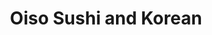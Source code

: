 ---
layout: place
title: "Oiso Sushi and Korean"
permalink: /north-carolina/cary/oiso-sushi-and-korean.html
stateAbbr: NC
stateName: North Carolina
cityName: Cary
place_id: ChIJq3KWIF_yrIkRqiavNb6DMxg
photos:
  - name: >-
      places/ChIJq3KWIF_yrIkRqiavNb6DMxg/photos/AeeoHcJb1b73HzH4I12m8OkY1hHEiffU4q1VBI15izsxBmw7xuzPOVDCD9dDVOveTry9Nlg4tNf1VQqujmR2GzRgAFV0p9GooFcN_JYM__r0jdXhCaD15AD-oj9MJZw6OBws7D5BlBcmE6TlJi7LI1qJcWZzAdZlla1yTrHOyUsIsv2RbhRr85wNqk-er8KNTp66rU2lFRTQsvF5rR-Gwk9_TIDBzkxWkCjRl4B8emLw0P9S3-2t6ZqN_95_rvp-K-3vKH7txOw4MctLknIOkB1RkwYTQN5KHKGU79Z97tlWuUuU3W9BL174H35GFS6kxiLtVgVqusYwrAeHBk6AebvZDx9E4Yo9SVBBBPYzoF3ReUWgrcnYe0pHcQ3YkOOuhCYqJl__hAOsNthlB3U_u67ug0wvZlK3mPo5aiT2ZQh1JlYbk3pz
    widthPx: 4032
    heightPx: 3024
    authorAttributions:
      - displayName: Ron Wen
        uri: https://maps.google.com/maps/contrib/106014215503799990865
        photoUri: >-
          https://lh3.googleusercontent.com/a-/ALV-UjU52uZLg7LHHqjDCOMt3APKQPT7aapFk9n49SmszOq5ZJ-uX4rR=s100-p-k-no-mo
    flagContentUri: >-
      https://www.google.com/local/imagery/report/?cb_client=maps_api_places.places_api&image_key=!1e10!2sCIHM0ogKEICAgID4qd_7hgE&hl=en-US
    googleMapsUri: >-
      https://www.google.com/maps/place//data=!3m4!1e2!3m2!1sCIHM0ogKEICAgID4qd_7hgE!2e10!4m2!3m1!1s0x89acf25f209672ab:0x183383be35af26aa
  - name: >-
      places/ChIJq3KWIF_yrIkRqiavNb6DMxg/photos/AeeoHcIbz_BAKx5McnaHRTq-1FqhD1wDv07cCOIqpcHEZP3qpCCOQH9Bir8jpydFAWytGx4Jcpb6XCi_ve1fZd9ULt7i_7Z33rElsaSimObhuXbV2LQvpcR28VCLepY_6Qa0L_e-cQ38i_gheVgJYGYCRTpy2FdHRFPg5nAgFZqfPba6zKAMkzTc--lk8uWKA0wwpSFK1nw12v_mpQHZhcXMGA1ZoCimja1vFMBJQht86RO7XdbASMuFd56pCMv27WJkkk8SdZ_AGykbCi7BfiXt7Ou9SfAD4nS-qFSHdtb0qxTQhsrCIeBPKjkUFSQsjOP5nn_Np_QXQS3JujGZskIST_UKHPTVECo4HcORetwdmH5qFNheWD48pC_a00_vi0dUgLaWvxnjTEcVEcsrcp0Qgk3eBXd2bgoL2xoPUpJBUkq2AQ
    widthPx: 4032
    heightPx: 2780
    authorAttributions:
      - displayName: Kaini Feller
        uri: https://maps.google.com/maps/contrib/116225246896750382495
        photoUri: >-
          https://lh3.googleusercontent.com/a-/ALV-UjW7w0_6UxCFm45rFaXkcpfKtOM_pHVQLx-xpQ8Xml90jzs_kcrS=s100-p-k-no-mo
    flagContentUri: >-
      https://www.google.com/local/imagery/report/?cb_client=maps_api_places.places_api&image_key=!1e10!2sCIHM0ogKEICAgICepsWiYQ&hl=en-US
    googleMapsUri: >-
      https://www.google.com/maps/place//data=!3m4!1e2!3m2!1sCIHM0ogKEICAgICepsWiYQ!2e10!4m2!3m1!1s0x89acf25f209672ab:0x183383be35af26aa
  - name: >-
      places/ChIJq3KWIF_yrIkRqiavNb6DMxg/photos/AeeoHcLeWp74D2tOf_iDzLthiN3qPqTrIEiu9pF8vRhZHn07PEyOoqf1N7Ua4076neYiX1gd6I1L6njr8W3Ep3gmwE4Hohtp9iKWE1D1U6bAeLYtmT6d90j5IoJ_5Q39a3MKfR1WNLZ2qSIACa8g26dBxM0eaP99K8UlVCIVRj_oZ-HxsiAjOXxQbuIs90z-pXCexavsEdl2oHe9cUHAYMpfClaYblqLMPZDOAULsN0uJjgqs502a4KEGBjsAOqPfeyN08ntLE7_JzUHqnQ4HgA_2hGoJ4ofg8RIBuJvzdUGyPwDQ3q-AFBbcPINwqDf2GJnnT1vYiCYOJyGZ_E6lDQUx1w88EsDo3m-HMntmxXR58WiuV6WIMLK2tvkZbrx4OsL5vsUq56W5V_tyRSWZLhqBjKjN8QORGGRj258sbvAKgskYxc
    widthPx: 4080
    heightPx: 3072
    authorAttributions:
      - displayName: NSA
        uri: https://maps.google.com/maps/contrib/100593805677606358122
        photoUri: >-
          https://lh3.googleusercontent.com/a-/ALV-UjXIvTyOmDgfSib860aCe7C6FD642iFGWrf_m_TqM94t2-L_NvmG=s100-p-k-no-mo
    flagContentUri: >-
      https://www.google.com/local/imagery/report/?cb_client=maps_api_places.places_api&image_key=!1e10!2sCIHM0ogKEICAgMCw_YaLsAE&hl=en-US
    googleMapsUri: >-
      https://www.google.com/maps/place//data=!3m4!1e2!3m2!1sCIHM0ogKEICAgMCw_YaLsAE!2e10!4m2!3m1!1s0x89acf25f209672ab:0x183383be35af26aa
  - name: >-
      places/ChIJq3KWIF_yrIkRqiavNb6DMxg/photos/AeeoHcJBnns3nbY-0GNpwOA63HoX4xUcdKK8Xd2JFCuaJPh-TosncrR8HOFunrykhleeHEWaxFrhNtwofDsJLXKGM-sHCMK2zL1Lst5-QwiIiaeVf1YqeM2gvN9ewTlwyxYTRJ8_5g5hbcoeDpAq_Y-emZPGKBNbIULYIXhOKvmdLQAyIRhbaNAzhCmTWQv95vJBTbG_zY0g8p_VhQeH5MTUpJt8Nfv6YMWzK6FPupSdI3lpb-ss-xXp7PLr_ej_ejr23mLGSQ8NHUCg-ygMZjUNEdhaA5ObsKT94h3uzbruq2h0XhZ3WMQPqSB6w4cmc4veqe4wfzkTta4c7WlmAPSbjre9HhAM0xXmlicvKiHrV3ZO8TxkNC09leUycGmFpkgYsZBwnEWgqQqeJ47R_h3I_eJRoa5RxJxYiSwWdDlMySFiyA
    widthPx: 4800
    heightPx: 3600
    authorAttributions:
      - displayName: Dani Ray
        uri: https://maps.google.com/maps/contrib/104728857783268028719
        photoUri: >-
          https://lh3.googleusercontent.com/a-/ALV-UjUMFXGAGhY-mPvKeDzS5yjfidcYAP5w1H2XrOCw9bFMlgCa4DwgKg=s100-p-k-no-mo
    flagContentUri: >-
      https://www.google.com/local/imagery/report/?cb_client=maps_api_places.places_api&image_key=!1e10!2sCIHM0ogKEICAgIDr-KKZcg&hl=en-US
    googleMapsUri: >-
      https://www.google.com/maps/place//data=!3m4!1e2!3m2!1sCIHM0ogKEICAgIDr-KKZcg!2e10!4m2!3m1!1s0x89acf25f209672ab:0x183383be35af26aa
  - name: >-
      places/ChIJq3KWIF_yrIkRqiavNb6DMxg/photos/AeeoHcLbjisY3UUDph3izh6qafWSR15EZioDq7Vcq3Lnp0V3ZuCiXISH-rne13I-vsbzWYaU-ZGhdBW1AdNRpS1gEZdzEVWAepm6AyP-fkYaN5ANiqINjWmKWtOyZFB895qeXai5aj76LKuVd7wx8X5ENMMf2nASAHnL6rvvB_qCtmv30n3y9DlKKUWFEkzXIfdbmskmEf7tyzYu62LhFrO6yjUN68FusfSLvbd6iefBNfoZTp1ZmdcETexkH2smBTVT-bJiF5K9IgyAWhU3oKnnw4iO_mLcujlLO_gDnXdMkOrtd-567mozH9h69GfuG54m225MSXA1NbWVIBQwtu01jbEVPHNcnAtCXWJtdlssEWmLAjbwoWOyPOJPYbeHiACYa0WFpj_NHPm1hWepgbYK0oCSA5EhhQLWyKxZ3UDutN2feQ
    widthPx: 4032
    heightPx: 3024
    authorAttributions:
      - displayName: M Zacs
        uri: https://maps.google.com/maps/contrib/113255003976996521471
        photoUri: >-
          https://lh3.googleusercontent.com/a/ACg8ocLGDQ8LEt0D--c7qUkAcB0b8oytW8DSbReTXvoG9MpbsvNc7g=s100-p-k-no-mo
    flagContentUri: >-
      https://www.google.com/local/imagery/report/?cb_client=maps_api_places.places_api&image_key=!1e10!2sCIHM0ogKEICAgIDv3Iq2EQ&hl=en-US
    googleMapsUri: >-
      https://www.google.com/maps/place//data=!3m4!1e2!3m2!1sCIHM0ogKEICAgIDv3Iq2EQ!2e10!4m2!3m1!1s0x89acf25f209672ab:0x183383be35af26aa
  - name: >-
      places/ChIJq3KWIF_yrIkRqiavNb6DMxg/photos/AeeoHcKnzjFYPbrFa0kV7XtsGrXTPCEN-C81XEANJqR7y2zYJbh3MDkffG-oXf7UO4IzzuuKcccEChcD69sCdclzdkTNLw9evyGdhVw4pmfrXhplKbxHIyIStE9lkyTQxodPHv4HBIeYmw_6ReWFzDDAMP9WdM2if6pkkjy1sli2S9gaIvipRXXdO5A9yAXdf3IHg22tr9bHRKWV1mep5O1nXjXLq6jJtaW6HRA21VmJ2R4JJkl0qiwl1G_eQKWA8m8FooJAFO5ytwMj66a9_JRkSqEPfPXyY_4F6cA5SaPGawfEMSuTZsZHv7U7SJAwtyYLjmKRuCKSPp9N2fYR0dmZAKkhj-5Vrlqb-6VuuW85mCvyBNTEfqEV1ZjfA6TkuVEmRbB1WZQTdC_L3rfUTyt1ERaupE5-08k76N7o7Tr4HIduQV4e
    widthPx: 3600
    heightPx: 4800
    authorAttributions:
      - displayName: Suby Nishal
        uri: https://maps.google.com/maps/contrib/116999005647772211684
        photoUri: >-
          https://lh3.googleusercontent.com/a-/ALV-UjXloLilnh3vj0J0NbKIO-4Ez9OdMSy1iI31mtq5WRmAeFpms7YP=s100-p-k-no-mo
    flagContentUri: >-
      https://www.google.com/local/imagery/report/?cb_client=maps_api_places.places_api&image_key=!1e10!2sCIHM0ogKEICAgIDjws-7pQE&hl=en-US
    googleMapsUri: >-
      https://www.google.com/maps/place//data=!3m4!1e2!3m2!1sCIHM0ogKEICAgIDjws-7pQE!2e10!4m2!3m1!1s0x89acf25f209672ab:0x183383be35af26aa
  - name: >-
      places/ChIJq3KWIF_yrIkRqiavNb6DMxg/photos/AeeoHcLM8lzGrt7_smyGTJNg5vkBTw92FBBMYNVmrlgrNhteO82MdSZuQwhIhoWsiM_4dzBN-YQeYgNPOb46id00mDh4qavO740xnDKkFQ2sBpMpQA3bd3FLiSLBGBbUBpuqZJuNF5JHB-sP3YgAQCPrSe1nNN5kG4dH2QPnL7MS6QV5SHGrw3-GDAmbIhGRXFfUM5niNfL1Yoybf_s1ikWWMrnJbgPSVbtoS6fgls_FBpq2T63IyuJF_PlJbLcBufoOVI07EqJkSwm9ZtfcTFWQ_lxGwwPsdwMT6lrEJYE8O4EZDnlhKExno2wM-EGWb5BaYPWIQfQ-P1TBpunqeT54gdsVAt0FbTuNrx4INk7vxE4eS_mbtUnDHaIaCUwBcDEMjccc5Td-lNZfmUlLnHI2Fe1QKI6APhZwYIn1nyu0z2qNXw
    widthPx: 3456
    heightPx: 4608
    authorAttributions:
      - displayName: J Luis Mora
        uri: https://maps.google.com/maps/contrib/105456143599237269255
        photoUri: >-
          https://lh3.googleusercontent.com/a-/ALV-UjVhT8t7wKB3-oN4GnH3tA7kL1I492BsxOYZf7nLNMkU7XBhBCOv=s100-p-k-no-mo
    flagContentUri: >-
      https://www.google.com/local/imagery/report/?cb_client=maps_api_places.places_api&image_key=!1e10!2sCIHM0ogKEICAgIDuzo27Pg&hl=en-US
    googleMapsUri: >-
      https://www.google.com/maps/place//data=!3m4!1e2!3m2!1sCIHM0ogKEICAgIDuzo27Pg!2e10!4m2!3m1!1s0x89acf25f209672ab:0x183383be35af26aa
  - name: >-
      places/ChIJq3KWIF_yrIkRqiavNb6DMxg/photos/AeeoHcJ95zbCSBEu6Kv_4O7CCei4zU4bLQaDHgha8IgwtyInVWO28NWF-gk-Sbgs0bI1aHs9mIBgOxOZVMH4W9GEhy-H152ro6LX47B3vz-tfcJTmW2M7hQCJKpUQQfqcPMwEQWp9ko2dNv3yb64rMh-42m31lVV5c2KwleMACO9ySVJVKKjBQP2fqQ7j8hwnBVmzTdkrT3rtu4DE5v8i4jZyiLUbAcQUwhnu0NR0IJvEipSK5A-5aUgKdpcei8ikRQDHDIjN3xsPtl2iWnoB2VZ_2LDV89nd9CkvNSrJeNT-1dksBp65YxOM3Yg-vhaiCgQyDzgKPxrYivABZ-3nPTpSL_SccI_KqJulNhXjM4r8DhOQNghk45Gr0vEurwNacy2HUD-QN568uI6VIVqzHGgAS6L1dMnOmmsn7wL01gnOCW4DgO2
    widthPx: 3600
    heightPx: 4800
    authorAttributions:
      - displayName: Dani Ray
        uri: https://maps.google.com/maps/contrib/104728857783268028719
        photoUri: >-
          https://lh3.googleusercontent.com/a-/ALV-UjUMFXGAGhY-mPvKeDzS5yjfidcYAP5w1H2XrOCw9bFMlgCa4DwgKg=s100-p-k-no-mo
    flagContentUri: >-
      https://www.google.com/local/imagery/report/?cb_client=maps_api_places.places_api&image_key=!1e10!2sCIHM0ogKEICAgIDr-KKZ8gE&hl=en-US
    googleMapsUri: >-
      https://www.google.com/maps/place//data=!3m4!1e2!3m2!1sCIHM0ogKEICAgIDr-KKZ8gE!2e10!4m2!3m1!1s0x89acf25f209672ab:0x183383be35af26aa
  - name: >-
      places/ChIJq3KWIF_yrIkRqiavNb6DMxg/photos/AeeoHcLrd9-ct2aNuQVzclaZC9c-JJLSCfZqhL6XivDOejEF7jAFTi6bChGZPBfPYh-y5YRWziKQ1QvEwPHx7-DiXt7GzEBkOhNsWcqUXLrefPvE_bT3IeIhqooS_gyHDoHOLETveAHNgFokEsbZHAHC4Gxg1QBc7oRvVPvXrwGAavXtuVJQ-VdyiBXt-y3RwU8fAqCLaLiuj-FpmBqsgm0x2cS0322CxgLKSZB8UVCRTPbi4Zm_ZNylwvvtnI0rIL0mc38r8aQ2R2Pl4eH7Wj3iYgv19GrNY8NSqe4gXoV57ReMH7EQ5mV6xZfPxSAK8ygMUHS6KsGQE4x-MJ9b0b-hNf7XhSlQo3YHwQ7D9-M2SKgIoMo3Y4uBHuA_WrEre4BcAWfw3FGlIsIiugFr-5qS45zpObGjl6SaRvKGhL0nuufQVMo
    widthPx: 3024
    heightPx: 4032
    authorAttributions:
      - displayName: Divya Kandikatti
        uri: https://maps.google.com/maps/contrib/115727429565468794889
        photoUri: >-
          https://lh3.googleusercontent.com/a-/ALV-UjUyOh6V4ZDW7X_NdCwMPE3ROFdGeAT9TTZZQ23H0ShSl1RWEaa53g=s100-p-k-no-mo
    flagContentUri: >-
      https://www.google.com/local/imagery/report/?cb_client=maps_api_places.places_api&image_key=!1e10!2sCIHM0ogKEICAgIDzvLfN_wE&hl=en-US
    googleMapsUri: >-
      https://www.google.com/maps/place//data=!3m4!1e2!3m2!1sCIHM0ogKEICAgIDzvLfN_wE!2e10!4m2!3m1!1s0x89acf25f209672ab:0x183383be35af26aa
  - name: >-
      places/ChIJq3KWIF_yrIkRqiavNb6DMxg/photos/AeeoHcLDGuq-TItHUEoMZOTQEXwPxV335hKjUC1hXrFMI67TxPHrfe2BBBbJ1-gqyXW-CMonhYdtszwvnvJKWhUzF5Qrki7VC9cT3Q-p18TxgIIowNDG1892W0x_OLtvoS73xuDRDQs5mWhLjRhY_sF6Adijr4EyUKANSgJy_isd1k2qTgUVCTVySR7zEJ4TLZ80Pgm-HROuCwbzZttavaW0AmcVTiSS2jfdv-gp8rDHy6IbT-NULn3f-JlMxCnhr_BYecA03_KVbN3jpCRYOO6KiTpXcaC1349RkiVY_xVhnRY13Yx26WA7FfShruDnhK9gsayQjbDGUAnzeJOXQu0Q9yCElI1BZnG_succM6KJWrWrtlIAwUU6BUzVOTAK7gSABcTY1uj2s5IOX2L8JgDwyrNs4l2TAiTuoJRJ3wD4oYXRXwtI
    widthPx: 3000
    heightPx: 4000
    authorAttributions:
      - displayName: Luca Garai
        uri: https://maps.google.com/maps/contrib/118218340825085780885
        photoUri: >-
          https://lh3.googleusercontent.com/a-/ALV-UjV-KLltqGZmkrSjBNySzIoW_nAYeasCsb0duF7Keqq0QNDyxQM=s100-p-k-no-mo
    flagContentUri: >-
      https://www.google.com/local/imagery/report/?cb_client=maps_api_places.places_api&image_key=!1e10!2sCIHM0ogKEICAgIDZtuTgsQE&hl=en-US
    googleMapsUri: >-
      https://www.google.com/maps/place//data=!3m4!1e2!3m2!1sCIHM0ogKEICAgIDZtuTgsQE!2e10!4m2!3m1!1s0x89acf25f209672ab:0x183383be35af26aa
address: 1305 NW Maynard Rd, Cary, NC 27513, USA
street: 1305 NW Maynard Rd
city: Cary
state: NC
zip: '27513'
country: USA
neighborhood: null
latitude: '35.785985'
longitude: '-78.811103'
accessibility_options:
  wheelchairAccessibleParking: true
  wheelchairAccessibleEntrance: true
  wheelchairAccessibleRestroom: true
  wheelchairAccessibleSeating: true
business_status: OPERATIONAL
name: Oiso Sushi and Korean
google_maps_links:
  directionsUri: >-
    https://www.google.com/maps/dir//''/data=!4m7!4m6!1m1!4e2!1m2!1m1!1s0x89acf25f209672ab:0x183383be35af26aa!3e0
  placeUri: https://maps.google.com/?cid=1743882333690209962
  writeAReviewUri: >-
    https://www.google.com/maps/place//data=!4m3!3m2!1s0x89acf25f209672ab:0x183383be35af26aa!12e1
  reviewsUri: >-
    https://www.google.com/maps/place//data=!4m4!3m3!1s0x89acf25f209672ab:0x183383be35af26aa!9m1!1b1
  photosUri: >-
    https://www.google.com/maps/place//data=!4m3!3m2!1s0x89acf25f209672ab:0x183383be35af26aa!10e5
primary_type: Sushi Restaurant
opening_hours:
  regular: null
  current: null
secondary_opening_hours:
  regular:
    weekdayDescriptions: null
    type: null
  current:
    weekdayDescriptions: null
    type: null
phone: (919) 655-5133
price_level: PRICE_LEVEL_MODERATE
price_range: $10 &ndash; $20
rating: '4.7'
rating_count: 639
website: http://oisosushi.com/
description: null
reviews: null
parking_options: null
payment_options: null
allow_dogs: null
curbside_pickup: null
delivery: null
dine_in: null
good_for_children: null
good_for_groups: null
good_for_sports: null
live_music: null
menu_for_children: null
outdoor_seating: null
reservable: null
restroom: null
serves_beer: null
serves_breakfast: null
serves_brunch: null
serves_cocktails: null
serves_coffee: null
serves_dinner: null
serves_dessert: null
serves_lunch: null
serves_vegetarian_food: null
serves_wine: null
takeout: null

---